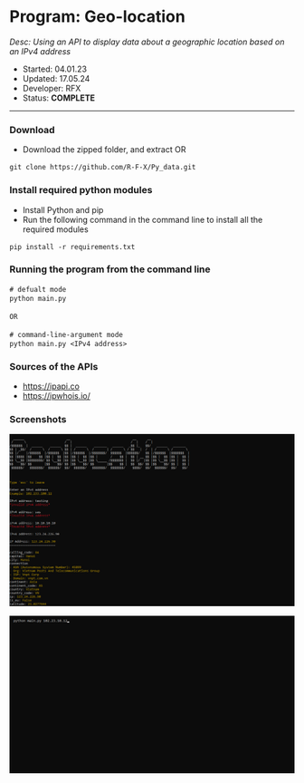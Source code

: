 # Program:    Geo-location
_Desc:       Using an API to display data about a geographic location based on an IPv4 address_
- Started:    04.01.23
- Updated:    17.05.24
- Developer:  RFX
- Status:     **COMPLETE**
---

### Download
- Download the zipped folder, and extract OR
```
git clone https://github.com/R-F-X/Py_data.git
```

### Install required python modules
- Install Python and pip
- Run the following command in the command line to install all the required modules
```
pip install -r requirements.txt 
```

### Running the program from the command line
```
# defualt mode
python main.py

OR 

# command-line-argument mode
python main.py <IPv4 address>
```


### Sources of the APIs 
- https://ipapi.co
- https://ipwhois.io/


### Screenshots
!["default mode"](./$screenshots/sshot1.png)

!["command-line-arg mode"](./$screenshots/sshot2.png)
